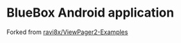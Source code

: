 BlueBox Android application
===================

Forked from [ravi8x/ViewPager2-Examples](https://github.com/ravi8x/ViewPager2-Examples)
